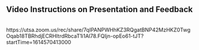## Video Instructions on Presentation and Feedback
</br>
https://utsa.zoom.us/rec/share/7qIPANPWHhKZ3RQgatBNP42MzHKZ0TwgOqab18TBRhdjECRHItrdRbcaT1i1Al78.FQIjn-opEo61-tJT?startTime=1614570413000